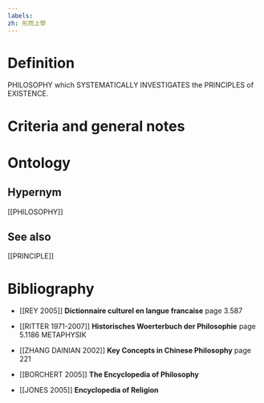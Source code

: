 ```yaml
---
labels: 
zh: 形而上學
---
```


# Definition
PHILOSOPHY which SYSTEMATICALLY INVESTIGATES the PRINCIPLES of EXISTENCE.
# Criteria and general notes
# Ontology

## Hypernym
[[PHILOSOPHY]]
## See also
[[PRINCIPLE]]
# Bibliography
- [[REY 2005]]
**Dictionnaire culturel en langue francaise** page 3.587

- [[RITTER 1971-2007]]
**Historisches Woerterbuch der Philosophie** page 5.1186
METAPHYSIK
- [[ZHANG DAINIAN 2002]]
**Key Concepts in Chinese Philosophy** page 221

- [[BORCHERT 2005]]
**The Encyclopedia of Philosophy** 

- [[JONES 2005]]
**Encyclopedia of Religion** 
